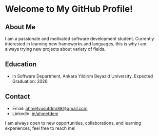 # Welcome to My GitHub Profile!

## About Me

I am a passionate and motivated software development student. Currently interested in learning new frameworks and languages, this is why i am always trying new projects about variety of fields. 

## Education

- in Software Department, Ankara Yıldırım Beyazıd University, Expected Graduation: 2026

## Contact

- Email: [ahmetyusufdmr88@gmail.com](mailto:ahmetyusufdmr88@gmail.com)
- LinkedIn: [in/ahmetdem](https://www.linkedin.com/in/ahmetdem/)

I am always open to new opportunities, collaborations, and learning experiences, feel free to reach me!
